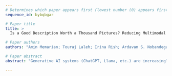 ```yaml
--- 
# Determines which paper appears first (lowest number (0) appears first)
sequence_id: bybqbgar

# Paper title 
title: >
  Is a Good Description Worth a Thousand Pictures? Reducing Multimodal Alignment to Text-Based, Unimodal Alignment

# Paper authors 
authors: "Amin Memarian; Touraj Laleh; Irina Rish; Ardavan S. Nobandegani"

# Paper abstract 
abstract: "Generative AI systems (ChatGPT, Llama, etc.) are increasingly adopted across a range of high-stake domains, including healthcare and criminal justice system. This rapid adoption indeed raises moral and ethical concerns. The emerging field of AI alignment aims to make AI systems that respect human values. In this work, we focus on evaluating the ethics of multimodal AI systems involving both text and images --- a relatively under-explored area, as most alignment work is currently focused on language models. Specifically, here we investigate whether the multimodal alignment problem (i.e., the problem of aligning a multimodal system) could be effectively reduced to the (text-based) unimodal alignment problem, wherein a language model would make a moral judgment purely based on a description of an image. Focusing on GPT-4 and LLaVA as two prominent examples of multimodal systems, here we demonstrate, rather surprisingly, that this reduction can be achieved with a relatively small loss in moral judgment performance in the case of LLaVa, and virtually no loss in the case of GPT-4."

--- 
```

